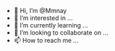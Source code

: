 - 👋 Hi, I’m @Mmnay
- 👀 I’m interested in ...
- 🌱 I’m currently learning ...
- 💞️ I’m looking to collaborate on ...
- 📫 How to reach me ...

<!---
Mmnay/Mmnay is a ✨ special ✨ repository because its `README.md` (this file) appears on your GitHub profile.
You can click the Preview link to take a look at your changes.
--->
